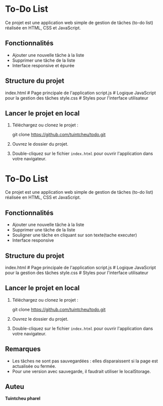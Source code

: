 # To-Do List

Ce projet est une application web simple de gestion de tâches (to-do list) réalisée en HTML, CSS et JavaScript.

## Fonctionnalités
- Ajouter une nouvelle tâche à la liste
- Supprimer une tâche de la liste
- Interface responsive et épurée

## Structure du projet

index.html      # Page principale de l'application
script.js       # Logique JavaScript pour la gestion des tâches
style.css       # Styles pour l'interface utilisateur



## Lancer le projet en local
1. Téléchargez ou clonez le projet :

   git clone https://github.com/tuintcheu/todo.git
   
2. Ouvrez le dossier du projet.
3. Double-cliquez sur le fichier `index.html` pour ouvrir l'application dans votre navigateur.


# To-Do List

Ce projet est une application web simple de gestion de tâches (to-do list) réalisée en HTML, CSS et JavaScript.

## Fonctionnalités
- Ajouter une nouvelle tâche à la liste
- Supprimer une tâche de la liste
- Souligner une tâche en cliquant sur son texte(tache executer)
- Interface responsive 

## Structure du projet

index.html      # Page principale de l'application
script.js       # Logique JavaScript pour la gestion des tâches
style.css       # Styles pour l'interface utilisateur



## Lancer le projet en local
1. Téléchargez ou clonez le projet :
   
   git clone https://github.com/tuintcheu/todo.git
2. Ouvrez le dossier du projet.
3. Double-cliquez sur le fichier `index.html` pour ouvrir l'application dans votre navigateur.

## Remarques
- Les tâches ne sont pas sauvegardées : elles disparaissent si la page est actualisée ou fermée.
- Pour une version avec sauvegarde, il faudrait utiliser le localStorage.

## Auteu

**Tuintcheu pharel**